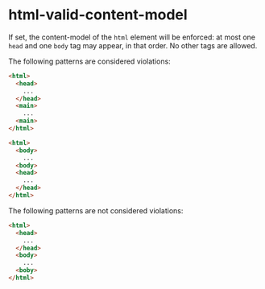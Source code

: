 # html-valid-content-model

If set, the content-model of the `html` element will be enforced: at most one `head` and one `body` tag may appear, in that order. No other tags are allowed.

The following patterns are considered violations:

```html
<html>
  <head>
    ...
  </head>
  <main>
    ...
  <main>
</html>
```

```html
<html>
  <body>
    ...
  <body>
  <head>
    ...
  </head>
</html>
```

The following patterns are not considered violations:

```html
<html>
  <head>
    ...
  </head>
  <body>
    ...
  <boby>
</html>
```
